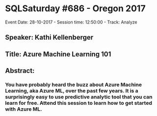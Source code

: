 # SQLSaturday #686 - Oregon 2017
Event Date: 28-10-2017 - Session time: 12:50:00 - Track: Analyze
## Speaker: Kathi Kellenberger
## Title: Azure Machine Learning 101
## Abstract:
### You have probably heard the buzz about Azure Machine Learning, aka Azure ML,  over the past few years. It is a surprisingly easy to use predictive analytic tool that you can learn for free. Attend this session to learn how to get started with Azure ML.
